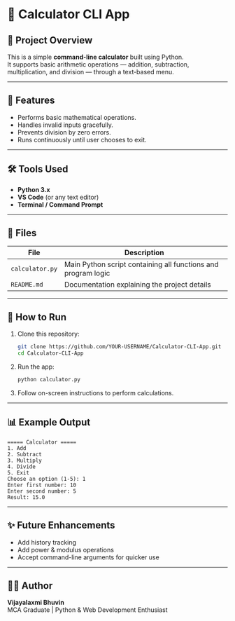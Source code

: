 # 🧮 Calculator CLI App

## 📘 Project Overview
This is a simple **command-line calculator** built using Python.  
It supports basic arithmetic operations — addition, subtraction, multiplication, and division — through a text-based menu.

---

## 🧠 Features
- Performs basic mathematical operations.
- Handles invalid inputs gracefully.
- Prevents division by zero errors.
- Runs continuously until user chooses to exit.

---

## 🛠️ Tools Used
- **Python 3.x**
- **VS Code** (or any text editor)
- **Terminal / Command Prompt**

---

## 📂 Files
| File | Description |
|------|--------------|
| `calculator.py` | Main Python script containing all functions and program logic |
| `README.md` | Documentation explaining the project details |

---

## 🚀 How to Run
1. Clone this repository:
   ```bash
   git clone https://github.com/YOUR-USERNAME/Calculator-CLI-App.git
   cd Calculator-CLI-App
   ```
2. Run the app:
   ```bash
   python calculator.py
   ```
3. Follow on-screen instructions to perform calculations.

---

## 📊 Example Output
```
===== Calculator =====
1. Add
2. Subtract
3. Multiply
4. Divide
5. Exit
Choose an option (1-5): 1
Enter first number: 10
Enter second number: 5
Result: 15.0
```

---

## ✨ Future Enhancements
- Add history tracking
- Add power & modulus operations
- Accept command-line arguments for quicker use

---

## 👩‍💻 Author
**Vijayalaxmi Bhuvin**  
MCA Graduate | Python & Web Development Enthusiast

